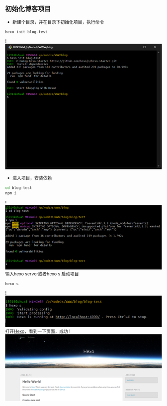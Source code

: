 ## 初始化博客项目
- 新建个目录，并在目录下初始化项目，执行命令
```
hexo init blog-test
```
!![](../static/annex/Pasted%20image%2020240413091841.png)
- 进入项目，安装依赖
```bash
cd blog-test
npm i
```
!![](../static/annex/Pasted%20image%2020240413092137.png)
输入hexo server或者hexo s 启动项目
```
hexo s
```
!![](../static/annex/Pasted%20image%2020240413092304.png)
打开[Hexo](http://localhost:4000/)，看到一下页面，成功
!![](../static/annex/Pasted%20image%2020240413092350.png)
